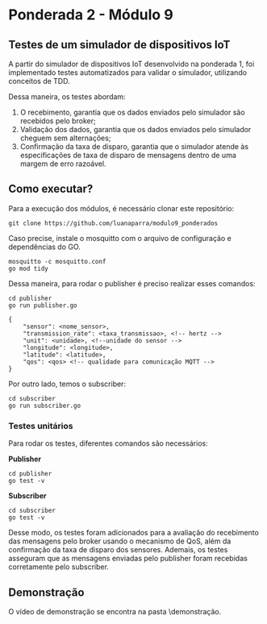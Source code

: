 # Ponderada 2 - Módulo 9
## Testes de um simulador de dispositivos IoT
A partir do simulador de dispositivos IoT desenvolvido na ponderada 1, foi implementado testes automatizados para validar o simulador, utilizando conceitos de TDD.

Dessa maneira, os testes abordam:
1. O recebimento, garantia que os dados enviados pelo simulador são recebidos pelo broker;
2. Validação dos dados, garantia que os dados enviados pelo simulador cheguem sem alternações;
3. Confirmação da taxa de disparo, garantia que o simulador atende às especificações de taxa de disparo de mensagens dentro de uma margem de erro razoável.

## Como executar?
Para a execução dos módulos, é necessário clonar este repositório:

```
git clone https://github.com/luanaparra/modulo9_ponderados
```

Caso precise, instale o mosquitto com o arquivo de configuração e dependências do GO.

```
mosquitto -c mosquitto.conf
go mod tidy
```

Dessa maneira, para rodar o publisher é preciso realizar esses comandos:

```
cd publisher
go run publisher.go
```
```
{   
    "sensor": <nome_sensor>,
    "transmission_rate": <taxa_transmissao>, <!-- hertz -->
    "unit": <unidade>, <!--unidade do sensor -->
    "longitude": <longitude>,
    "latitude": <latitude>,
    "qos": <qos> <!-- qualidade para comunicação MQTT -->
}
```

Por outro lado, temos o subscriber:

```
cd subscriber
go run subscriber.go
```
### Testes unitários
Para rodar os testes, diferentes comandos são necessários:

**Publisher**
```
cd publisher
go test -v
```

**Subscriber**
```
cd subscriber
go test -v
```

Desse modo, os testes foram adicionados para a avaliação do recebimento das mensagens pelo broker usando o mecanismo de QoS, além da confirmação da taxa de disparo dos sensores. Ademais, os testes asseguram que as mensagens enviadas pelo publisher foram recebidas corretamente pelo subscriber. 

## Demonstração

O vídeo de demonstração se encontra na pasta \demonstração.

